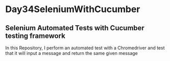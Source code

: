 # Day34SeleniumWithCucumber

## Selenium Automated Tests with Cucumber testing framework
In this Repository, I perform an automated test with a Chromedriver
and test that it will input a message and return the same given message
